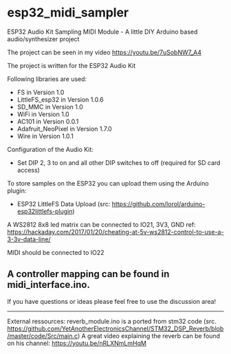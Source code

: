 # esp32_midi_sampler
ESP32 Audio Kit Sampling MIDI Module - A little DIY Arduino based audio/synthesizer project

The project can be seen in my video https://youtu.be/7uSobNW7_A4

The project is written for the ESP32 Audio Kit

Following libraries are used:
- FS in Version 1.0				 	
- LittleFS_esp32 in Version 1.0.6	 	
- SD_MMC in Version 1.0 				
- WiFi in Version 1.0					
- AC101 in Version 0.0.1				
- Adafruit_NeoPixel in Version 1.7.0	
- Wire in Version 1.0.1 

Configuration of the Audio Kit:
- Set DIP 2, 3 to on and all other DIP switches to off (required for SD card access)

To store samples on the ESP32 you can upload them using the Arduino plugin:
- ESP32 LittleFS Data Upload (src: https://github.com/lorol/arduino-esp32littlefs-plugin)

A WS2812 8x8 led matrix can be connected to IO21, 3V3, GND
ref: https://hackaday.com/2017/01/20/cheating-at-5v-ws2812-control-to-use-a-3-3v-data-line/

MIDI should be connected to IO22

A controller mapping can be found in midi_interface.ino. 
---
If you have questions or ideas please feel free to use the discussion area!

---
External ressources:
reverb_module.ino is a ported from stm32 code (src. https://github.com/YetAnotherElectronicsChannel/STM32_DSP_Reverb/blob/master/code/Src/main.c)
A great video explaining the reverb can be found on his channel: https://youtu.be/nRLXNmLmHqM
